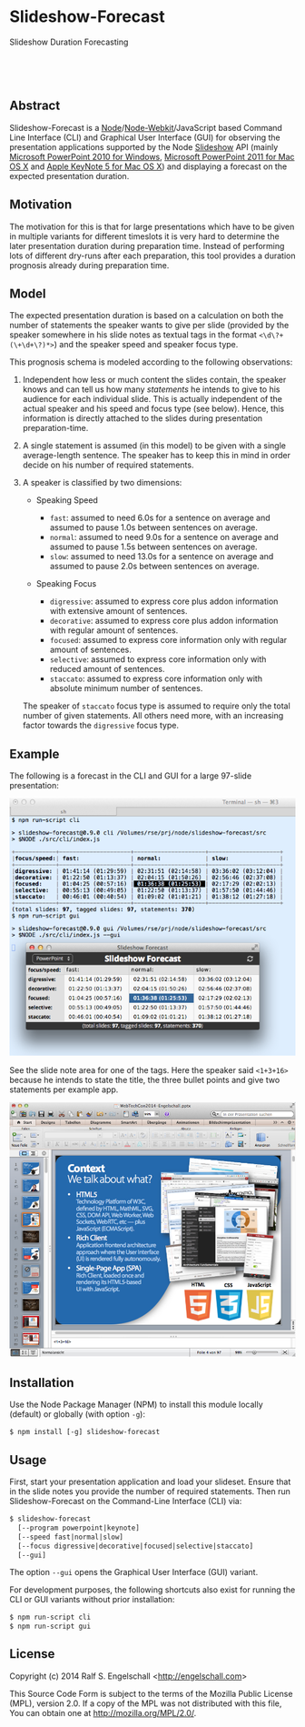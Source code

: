 
Slideshow-Forecast
==================

Slideshow Duration Forecasting

<p/>
<img src="https://nodei.co/npm/slideshow-forecast.png?downloads=true&stars=true" alt=""/>

<p/>
<img src="https://david-dm.org/rse/slideshow-forecast.png" alt=""/>

Abstract
--------

Slideshow-Forecast is a
[Node](http://nodejs.org/)/[Node-Webkit](https://github.com/rogerwang/node-webkit)/JavaScript
based Command Line Interface (CLI) and Graphical User Interface (GUI) for observing
the presentation applications supported by the Node [Slideshow](https://github.com/rse/slideshow) API
(mainly [Microsoft PowerPoint 2010 for Windows](http://office.microsoft.com/en-us/powerpoint/),
[Microsoft PowerPoint 2011 for Mac OS X](http://www.microsoft.com/mac/powerpoint) and
[Apple KeyNote 5 for Mac OS X](http://www.apple.com/mac/keynote/))
and displaying a forecast on the expected presentation duration.

Motivation
----------

The motivation for this is that for large presentations which have to
be given in multiple variants for different timeslots it is very hard
to determine the later presentation duration during preparation time.
Instead of performing lots of different dry-runs after each preparation,
this tool provides a duration prognosis already during preparation time.

Model
-----

The expected presentation duration is based on a calculation on both the number of statements the speaker
wants to give per slide (provided by the speaker somewhere in his slide notes as textual tags in the
format `<\d\?+(\+\d+\?)*>`) and the speaker speed and speaker focus type.

This prognosis schema is modeled according to the following observations:

1. Independent how less or much content the slides contain,
   the speaker knows and can tell us how many _statements_ he intends
   to give to his audience for each individual slide. This is actually
   independent of the actual speaker and his speed and focus type (see
   below). Hence, this information is directly attached to the slides
   during presentation preparation-time.

2. A single statement is assumed (in this model) to be given with a
   single average-length sentence. The speaker has to keep this
   in mind in order decide on his number of required statements.

3. A speaker is classified by two dimensions:

   - Speaking Speed
      - `fast`:   assumed to need  6.0s for a sentence on average and assumed to pause 1.0s between sentences on average.
      - `normal`: assumed to need  9.0s for a sentence on average and assumed to pause 1.5s between sentences on average.
      - `slow`:   assumed to need 13.0s for a sentence on average and assumed to pause 2.0s between sentences on average.

   - Speaking Focus
      - `digressive`: assumed to express core plus addon information with extensive amount of sentences.
      - `decorative`: assumed to express core plus addon information with regular amount of sentences.
      - `focused`:    assumed to express core information only with regular amount of sentences.
      - `selective`:  assumed to express core information only with reduced amount of sentences.
      - `staccato`:   assumed to express core information only with absolute minimum number of sentences.

   The speaker of `staccato` focus type is assumed to require only the total number of given statements. All
   others need more, with an increasing factor towards the `digressive` focus type.

Example
-------

The following is a forecast in the CLI and GUI for a large 97-slide presentation:

![Screenshot 1](screenshot1.png "Screenshot 1")

See the slide note area for one of the tags. Here the speaker said `<1+3+16>`
because he intends to state the title, the three bullet points and give
two statements per example app.

![Screenshot 2](screenshot2.png "Screenshot 2")

Installation
------------

Use the Node Package Manager (NPM) to install this module
locally (default) or globally (with option `-g`):

    $ npm install [-g] slideshow-forecast

Usage
-----

First, start your presentation application and load your slideset.
Ensure that in the slide notes you provide the number of required statements.
Then run Slideshow-Forecast on the Command-Line Interface (CLI) via:

    $ slideshow-forecast
      [--program powerpoint|keynote]
      [--speed fast|normal|slow]
      [--focus digressive|decorative|focused|selective|staccato]
      [--gui]

The option `--gui` opens the Graphical User Interface (GUI) variant.

For development purposes, the following shortcuts also exist
for running the CLI or GUI variants without prior installation:

    $ npm run-script cli
    $ npm run-script gui

License
-------

Copyright (c) 2014 Ralf S. Engelschall &lt;http://engelschall.com&gt;

This Source Code Form is subject to the terms of the Mozilla Public
License (MPL), version 2.0. If a copy of the MPL was not distributed
with this file, You can obtain one at http://mozilla.org/MPL/2.0/.

